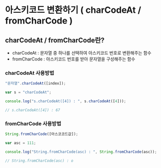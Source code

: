 # 아스키코드 변환하기 ( charCodeAt / fromCharCode )



## charCodeAt / fromCharCode란?

- charCodeAt : 문자열 중 하나를 선택하여 아스키코드 번호로 변환해주는 함수
- fromCharCode : 아스키코드 번호를 받아 문자열을 구성해주는 함수



### charCodeAt 사용방법

```javascript
"문자열".charCodeAt([index]);

var s = "charCodeAt";

console.log("s.charCodeAt([4]) : ", s.charCodeAt([4]));

// s.charCodeAt([4]) : 67
```



### fromCharCode 사용방법

```javascript
String.fromCharCode([아스코코드값]);

var asc = 111;

console.log("String.fromCharCode(asc) : ", String.fromCharCode(asc));

// String.fromCharCode(asc) : o
```

